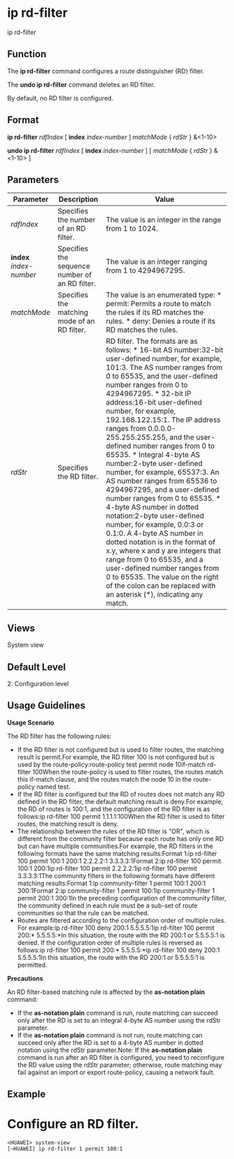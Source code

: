 ip rd-filter
============

ip rd-filter

Function
--------



The **ip rd-filter** command configures a route distinguisher (RD) filter.

The **undo ip rd-filter** command deletes an RD filter.



By default, no RD filter is configured.


Format
------

**ip rd-filter** *rdfIndex* [ **index** *index-number* ] *matchMode* { *rdStr* } &<1-10>

**undo ip rd-filter** *rdfIndex* [ **index** *index-number* ] [ *matchMode* { *rdStr* } &<1-10> ]


Parameters
----------

| Parameter | Description | Value |
| --- | --- | --- |
| *rdfIndex* | Specifies the number of an RD filter. | The value is an integer in the range from 1 to 1024. |
| **index** *index-number* | Specifies the sequence number of an RD filter. | The value is an integer ranging from 1 to 4294967295. |
| *matchMode* | Specifies the matching mode of an RD filter. | The value is an enumerated type:   * permit: Permits a route to match the rules if its RD matches the rules. * deny: Denies a route if its RD matches the rules. |
| *rdStr* | Specifies the RD filter. | RD filter. The formats are as follows:   * 16-bit AS number:32-bit user-defined number, for example, 101:3. The AS number ranges from 0 to 65535, and the user-defined number ranges from 0 to 4294967295. * 32-bit IP address:16-bit user-defined number, for example, 192.168.122.15:1. The IP address ranges from 0.0.0.0-255.255.255.255, and the user-defined number ranges from 0 to 65535. * Integral 4-byte AS number:2-byte user-defined number, for example, 65537:3. An AS number ranges from 65536 to 4294967295, and a user-defined number ranges from 0 to 65535. * 4-byte AS number in dotted notation:2-byte user-defined number, for example, 0.0:3 or 0.1:0. A 4-byte AS number in dotted notation is in the format of x.y, where x and y are integers that range from 0 to 65535, and a user-defined number ranges from 0 to 65535.   The value on the right of the colon can be replaced with an asterisk (\*), indicating any match. |



Views
-----

System view


Default Level
-------------

2: Configuration level


Usage Guidelines
----------------

**Usage Scenario**

The RD filter has the following rules:

* If the RD filter is not configured but is used to filter routes, the matching result is permit.For example, the RD filter 100 is not configured but is used by the route-policy:route-policy test permit node 10if-match rd-filter 100When the route-policy is used to filter routes, the routes match this if-match clause, and the routes match the node 10 in the route-policy named test.
* If the RD filter is configured but the RD of routes does not match any RD defined in the RD filter, the default matching result is deny.For example, the RD of routes is 100:1, and the configuration of the RD filter is as follows:ip rd-filter 100 permit 1.1.1.1:100When the RD filter is used to filter routes, the matching result is deny.
* The relationship between the rules of the RD filter is "OR", which is different from the community filter because each route has only one RD but can have multiple communities.For example, the RD filters in the following formats have the same matching results:Format 1:ip rd-filter 100 permit 100:1 200:1 2.2.2.2:1 3.3.3.3:1Format 2:ip rd-filter 100 permit 100:1 200:1ip rd-filter 100 permit 2.2.2.2:1ip rd-filter 100 permit 3.3.3.3:1The community filters in the following formats have different matching results:Format 1:ip community-filter 1 permit 100:1 200:1 300:1Format 2:ip community-filter 1 permit 100:1ip community-filter 1 permit 200:1 300:1In the preceding configuration of the community filter, the community defined in each rule must be a sub-set of route communities so that the rule can be matched.
* Routes are filtered according to the configuration order of multiple rules. For example:ip rd-filter 100 deny 200:1 5.5.5.5:1ip rd-filter 100 permit 200:\* 5.5.5.5:\*In this situation, the route with the RD 200:1 or 5.5.5.5:1 is denied. If the configuration order of multiple rules is reversed as follows:ip rd-filter 100 permit 200:\* 5.5.5.5:\*ip rd-filter 100 deny 200:1 5.5.5.5:1In this situation, the route with the RD 200:1 or 5.5.5.5:1 is permitted.

**Precautions**

An RD filter-based matching rule is affected by the **as-notation plain** command:

* If the **as-notation plain** command is run, route matching can succeed only after the RD is set to an integral 4-byte AS number using the rdStr parameter.
* If the **as-notation plain** command is not run, route matching can succeed only after the RD is set to a 4-byte AS number in dotted notation using the rdStr parameter.Note: If the **as-notation plain** command is run after an RD filter is configured, you need to reconfigure the RD value using the rdStr parameter; otherwise, route matching may fail against an import or export route-policy, causing a network fault.


Example
-------

# Configure an RD filter.
```
<HUAWEI> system-view
[~HUAWEI] ip rd-filter 1 permit 100:1

```